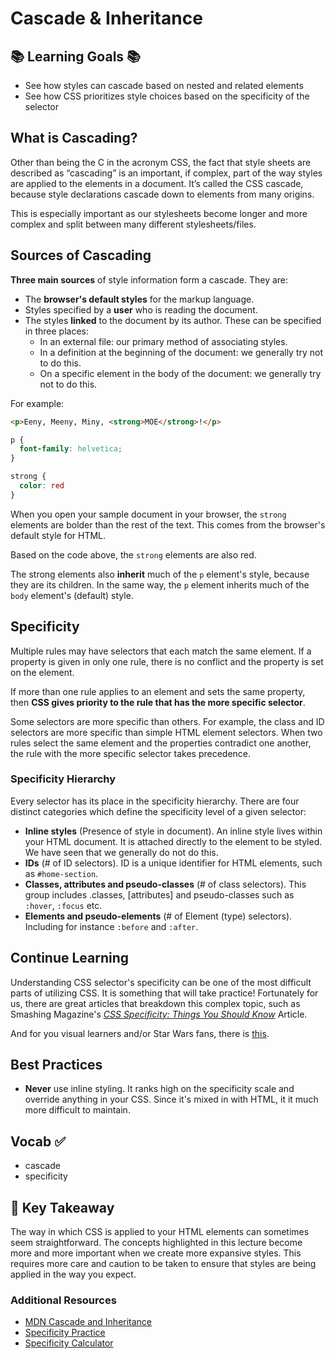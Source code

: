 # Cascade & Inheritance


## 📚 Learning Goals 📚
- See how styles can cascade based on nested and related elements
- See how CSS prioritizes style choices based on the specificity of the selector

## What is Cascading?

Other than being the C in the acronym CSS, the fact that style sheets are described as “cascading” is an important, if complex, part of the way styles are applied to the elements in a document. It’s called the CSS cascade, because style declarations cascade down to elements from many origins.

This is especially important as our stylesheets become longer and more complex and split between many different stylesheets/files.


## Sources of Cascading
**Three main sources** of style information form a cascade. They are:

- The **browser's default styles** for the markup language.
- Styles specified by a **user** who is reading the document.
- The styles **linked** to the document by its author. These can be specified in three places:
  - In an external file: our primary method of associating styles.
  - In a definition at the beginning of the document: we generally try not to do this.
  - On a specific element in the body of the document: we generally try not to do this.

For example:
```html
<p>Eeny, Meeny, Miny, <strong>MOE</strong>!</p>
```

```css
p {
  font-family: helvetica;
}

strong {
  color: red
}
```
When you open your sample document in your browser, the `strong` elements are bolder than the rest of the text. This comes from the browser's default style for HTML.

Based on the code above, the `strong` elements are also red.

The strong elements also **inherit** much of the `p` element's style, because they are its children. In the same way, the `p` element inherits much of the `body` element's (default) style.

## Specificity

Multiple rules may have selectors that each match the same element. If a property is given in only one rule, there is no conflict and the property is set on the element.

If more than one rule applies to an element and sets the same property, then **CSS gives priority to the rule that has the more specific selector**.

Some selectors are more specific than others. For example, the class and ID selectors are more specific than simple HTML element selectors. When two rules select the same element and the properties contradict one another, the rule with the more specific selector takes precedence.

### Specificity Hierarchy

Every selector has its place in the specificity hierarchy. There are four distinct categories which define the specificity level of a given selector:

- **Inline styles** (Presence of style in document). An inline style lives within your HTML document. It is attached directly to the element to be styled. We have seen that we generally do not do this.
- **IDs** (# of ID selectors). ID is a unique identifier for HTML elements, such as `#home-section`.
- **Classes, attributes and pseudo-classes** (# of class selectors). This group includes .classes, [attributes] and pseudo-classes such as `:hover`, `:focus` etc.
- **Elements and pseudo-elements** (# of Element (type) selectors).
Including for instance `:before` and `:after`.


## Continue Learning
Understanding CSS selector's specificity can be one of the most difficult parts of utilizing CSS. It is something that will take practice! Fortunately for us, there are great articles that breakdown this complex topic, such as Smashing Magazine's [*CSS Specificity: Things You Should Know*](https://www.smashingmagazine.com/2007/07/css-specificity-things-you-should-know/) Article.

And for you visual learners and/or Star Wars fans, there is [this](https://stuffandnonsense.co.uk/archives/images/specificitywars-05v2.jpg).


## Best Practices
- **Never** use inline styling. It ranks high on the specificity scale and override anything in your CSS. Since it's mixed in with HTML, it it much more difficult to maintain.

## Vocab ✅
  - cascade
  - specificity

## 🔑 Key Takeaway
The way in which CSS is applied to your HTML elements can sometimes seem straightforward. The concepts highlighted in this lecture become more and more important when we create more expansive styles. This requires more care and caution to be taken to ensure that styles are being applied in the way you expect.

### Additional Resources

- [MDN Cascade and Inheritance](https://developer.mozilla.org/en-US/docs/Web/Guide/CSS/Getting_started/Cascading_and_inheritance)  
- [Specificity Practice](exercises/specificity-practice.md)
- [Specificity Calculator](https://specificity.keegan.st/)
